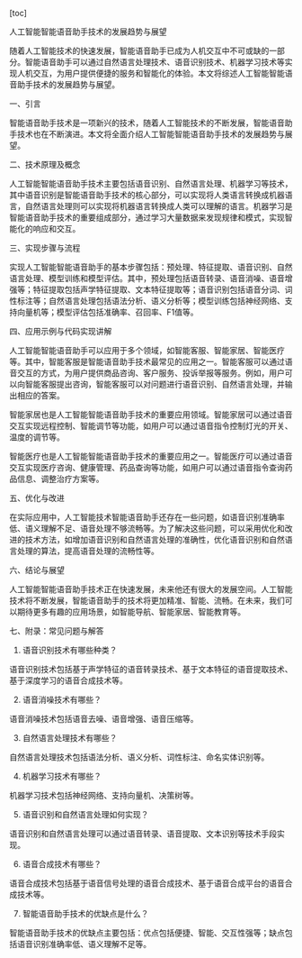 
[toc]                    
                
                
人工智能智能语音助手技术的发展趋势与展望

随着人工智能技术的快速发展，智能语音助手已成为人机交互中不可或缺的一部分。智能语音助手可以通过自然语言处理技术、语音识别技术、机器学习技术等实现人机交互，为用户提供便捷的服务和智能化的体验。本文将综述人工智能智能语音助手技术的发展趋势与展望。

一、引言

智能语音助手技术是一项新兴的技术，随着人工智能技术的不断发展，智能语音助手技术也在不断演进。本文将全面介绍人工智能智能语音助手技术的发展趋势与展望。

二、技术原理及概念

人工智能智能语音助手技术主要包括语音识别、自然语言处理、机器学习等技术，其中语音识别是智能语音助手技术的核心部分，可以实现将人类语言转换成机器语言，自然语言处理则可以实现将机器语言转换成人类可以理解的语言。机器学习是智能语音助手技术的重要组成部分，通过学习大量数据来发现规律和模式，实现智能化的响应和交互。

三、实现步骤与流程

实现人工智能智能语音助手的基本步骤包括：预处理、特征提取、语音识别、自然语言处理、模型训练和模型评估。其中，预处理包括语音转录、语音消噪、语音增强等；特征提取包括声学特征提取、文本特征提取等；语音识别包括语音分词、词性标注等；自然语言处理包括语法分析、语义分析等；模型训练包括神经网络、支持向量机等；模型评估包括准确率、召回率、F1值等。

四、应用示例与代码实现讲解

人工智能智能语音助手可以应用于多个领域，如智能客服、智能家居、智能医疗等。其中，智能客服是智能语音助手技术最常见的应用之一。智能客服可以通过语音交互的方式，为用户提供商品咨询、客户服务、投诉举报等服务。例如，用户可以向智能客服提出咨询，智能客服可以对问题进行语音识别、自然语言处理，并输出相应的答案。

智能家居也是人工智能智能语音助手技术的重要应用领域。智能家居可以通过语音交互实现远程控制、智能调节等功能，如用户可以通过语音指令控制灯光的开关、温度的调节等。

智能医疗也是人工智能智能语音助手技术的重要应用之一。智能医疗可以通过语音交互实现医疗咨询、健康管理、药品查询等功能，如用户可以通过语音指令查询药品信息、调整治疗方案等。

五、优化与改进

在实际应用中，人工智能技术智能语音助手还存在一些问题，如语音识别准确率低、语义理解不足、语音处理不够流畅等。为了解决这些问题，可以采用优化和改进的技术方法，如增加语音识别和自然语言处理的准确性，优化语音识别和自然语言处理的算法，提高语音处理的流畅性等。

六、结论与展望

人工智能智能语音助手技术正在快速发展，未来他还有很大的发展空间。人工智能技术将不断发展，智能语音助手的技术将更加精准、智能、流畅。在未来，我们可以期待更多有趣的应用场景，如智能导航、智能家居、智能教育等。

七、附录：常见问题与解答

1. 语音识别技术有哪些种类？

语音识别技术包括基于声学特征的语音转录技术、基于文本特征的语音提取技术、基于深度学习的语音合成技术等。

2. 语音消噪技术有哪些？

语音消噪技术包括语音去噪、语音增强、语音压缩等。

3. 自然语言处理技术有哪些？

自然语言处理技术包括语法分析、语义分析、词性标注、命名实体识别等。

4. 机器学习技术有哪些？

机器学习技术包括神经网络、支持向量机、决策树等。

5. 语音识别和自然语言处理如何实现？

语音识别和自然语言处理可以通过语音转录、语音提取、文本识别等技术手段实现。

6. 语音合成技术有哪些？

语音合成技术包括基于语音信号处理的语音合成技术、基于语音合成平台的语音合成技术等。

7. 智能语音助手技术的优缺点是什么？

智能语音助手技术的优缺点主要包括：优点包括便捷、智能、交互性强等；缺点包括语音识别准确率低、语义理解不足等。

